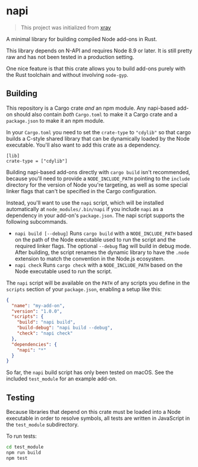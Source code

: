 # napi

> This project was initialized from [xray](https://github.com/atom/xray)

A minimal library for building compiled Node add-ons in Rust.

This library depends on N-API and requires Node 8.9 or later. It is still pretty raw and has not been tested in a production setting.

One nice feature is that this crate allows you to build add-ons purely with the Rust toolchain and without involving `node-gyp`.

## Building

This repository is a Cargo crate *and* an npm module. Any napi-based add-on should also contain *both* `Cargo.toml` to make it a Cargo crate and a `package.json` to make it an npm module.

In your `Cargo.toml` you need to set the `crate-type` to `"cdylib"` so that cargo builds a C-style shared library that can be dynamically loaded by the Node executable. You'll also want to add this crate as a dependency.

```
[lib]
crate-type = ["cdylib"]
```

Building napi-based add-ons directly with `cargo build` isn't recommended, because you'll need to provide a `NODE_INCLUDE_PATH` pointing to the `include` directory for the version of Node you're targeting, as well as some special linker flags that can't be specified in the Cargo configuration.

Instead, you'll want to use the `napi` script, which will be installed automatically at `node_modules/.bin/napi` if you include `napi` as a dependency in your add-on's `package.json`. The napi script supports the following subcommands.

* `napi build [--debug]` Runs `cargo build` with a `NODE_INCLUDE_PATH` based on the path of the Node executable used to run the script and the required linker flags. The optional `--debug` flag will build in debug mode. After building, the script renames the dynamic library to have the `.node` extension to match the convention in the Node.js ecosystem.
* `napi check` Runs `cargo check` with a `NODE_INCLUDE_PATH` based on the Node executable used to run the script.

The `napi` script will be available on the `PATH` of any scripts you define in the `scripts` section of your `package.json`, enabling a setup like this:

```json
{
  "name": "my-add-on",
  "version": "1.0.0",
  "scripts": {
    "build": "napi build",
    "build-debug": "napi build --debug",
    "check": "napi check"
  },
  "dependencies": {
    "napi": "*"
  }
}
```

So far, the `napi` build script has only been tested on macOS. See the included `test_module` for an example add-on.

## Testing

Because libraries that depend on this crate must be loaded into a Node executable in order to resolve symbols, all tests are written in JavaScript in the `test_module` subdirectory.

To run tests:

```sh
cd test_module
npm run build
npm test
```
